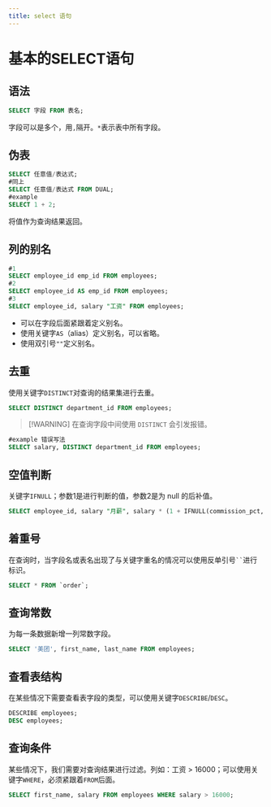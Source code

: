 ```yaml
---
title: select 语句
---
```


# 基本的SELECT语句

## 语法

```sql
SELECT 字段 FROM 表名;
```
字段可以是多个，用`,`隔开。`*`表示表中所有字段。

## 伪表

```sql
SELECT 任意值/表达式;
#同上
SELECT 任意值/表达式 FROM DUAL;
#example
SELECT 1 + 2;
```
将值作为查询结果返回。

## 列的别名

```sql
#1
SELECT employee_id emp_id FROM employees;
#2
SELECT employee_id AS emp_id FROM employees;
#3
SELECT employee_id, salary "工资" FROM employees;
```
- 可以在字段后面紧跟着定义别名。
- 使用关键字`AS`（alias）定义别名，可以省略。
- 使用双引号`""`定义别名。

## 去重

使用关键字`DISTINCT`对查询的结果集进行去重。
```sql
SELECT DISTINCT department_id FROM employees;
```

> [!WARNING] 在查询字段中间使用 `DISTINCT` 会引发报错。
```sql
#example 错误写法
SELECT salary, DISTINCT department_id FROM employees;
```

## 空值判断

关键字`IFNULL`；参数1是进行判断的值，参数2是为 null 的后补值。
```sql
SELECT employee_id, salary "月薪", salary * (1 + IFNULL(commission_pct, 0)) * 12 "年薪" FROM employees;
```

## 着重号

在查询时，当字段名或表名出现了与关键字重名的情况可以使用反单引号` `` `进行标识。
```sql
SELECT * FROM `order`;
```

## 查询常数

为每一条数据新增一列常数字段。
```sql
SELECT '美团', first_name, last_name FROM employees;
```

## 查看表结构

在某些情况下需要查看表字段的类型，可以使用关键字`DESCRIBE`/`DESC`。
```sql
DESCRIBE employees;
DESC employees;
```

## 查询条件

某些情况下，我们需要对查询结果进行过滤。列如：工资 > 16000；可以使用关键字`WHERE`，必须紧跟着`FROM`后面。
```sql
SELECT first_name, salary FROM employees WHERE salary > 16000;
```
